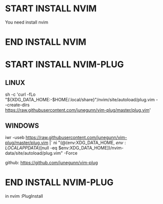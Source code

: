 # START INSTALL NVIM
You need install nvim
# END INSTALL NVIM

# START INSTALL NVIM-PLUG
## LINUX
sh -c 'curl -fLo "${XDG_DATA_HOME:-$HOME/.local/share}"/nvim/site/autoload/plug.vim --create-dirs \
       https://raw.githubusercontent.com/junegunn/vim-plug/master/plug.vim'


## WINDOWS
iwr -useb https://raw.githubusercontent.com/junegunn/vim-plug/master/plug.vim |`
    ni "$(@($env:XDG_DATA_HOME, $env:LOCALAPPDATA)[$null -eq $env:XDG_DATA_HOME])/nvim-data/site/autoload/plug.vim" -Force


github: https://github.com/junegunn/vim-plug
# END INSTALL NVIM-PLUG

in nvim
:PlugInstall

